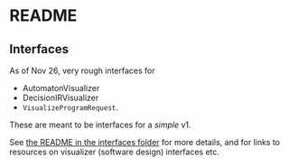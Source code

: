# README

## Interfaces

As of Nov 26,
very rough interfaces for
* AutomatonVisualizer
* DecisionIRVisualizer
* `VisualizeProgramRequest`.

These are meant to be interfaces for a *simple* v1.

See [the README in the interfaces folder](./src/interfaces/README.md) for more details, and for links to resources on visualizer (software design) interfaces etc.